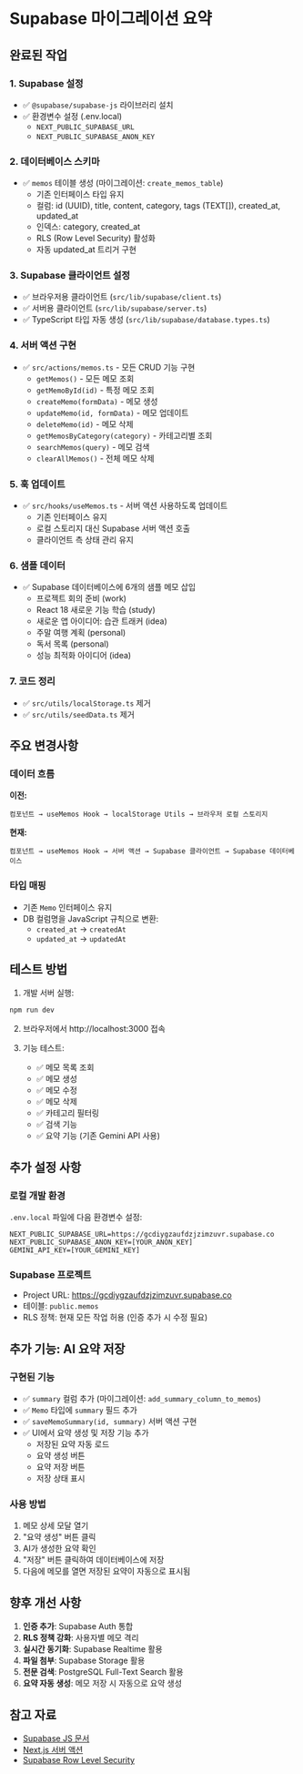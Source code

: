 # Supabase 마이그레이션 요약

## 완료된 작업

### 1. Supabase 설정
- ✅ `@supabase/supabase-js` 라이브러리 설치
- ✅ 환경변수 설정 (.env.local)
  - `NEXT_PUBLIC_SUPABASE_URL`
  - `NEXT_PUBLIC_SUPABASE_ANON_KEY`

### 2. 데이터베이스 스키마
- ✅ `memos` 테이블 생성 (마이그레이션: `create_memos_table`)
  - 기존 인터페이스 타입 유지
  - 컬럼: id (UUID), title, content, category, tags (TEXT[]), created_at, updated_at
  - 인덱스: category, created_at
  - RLS (Row Level Security) 활성화
  - 자동 updated_at 트리거 구현

### 3. Supabase 클라이언트 설정
- ✅ 브라우저용 클라이언트 (`src/lib/supabase/client.ts`)
- ✅ 서버용 클라이언트 (`src/lib/supabase/server.ts`)
- ✅ TypeScript 타입 자동 생성 (`src/lib/supabase/database.types.ts`)

### 4. 서버 액션 구현
- ✅ `src/actions/memos.ts` - 모든 CRUD 기능 구현
  - `getMemos()` - 모든 메모 조회
  - `getMemoById(id)` - 특정 메모 조회
  - `createMemo(formData)` - 메모 생성
  - `updateMemo(id, formData)` - 메모 업데이트
  - `deleteMemo(id)` - 메모 삭제
  - `getMemosByCategory(category)` - 카테고리별 조회
  - `searchMemos(query)` - 메모 검색
  - `clearAllMemos()` - 전체 메모 삭제

### 5. 훅 업데이트
- ✅ `src/hooks/useMemos.ts` - 서버 액션 사용하도록 업데이트
  - 기존 인터페이스 유지
  - 로컬 스토리지 대신 Supabase 서버 액션 호출
  - 클라이언트 측 상태 관리 유지

### 6. 샘플 데이터
- ✅ Supabase 데이터베이스에 6개의 샘플 메모 삽입
  - 프로젝트 회의 준비 (work)
  - React 18 새로운 기능 학습 (study)
  - 새로운 앱 아이디어: 습관 트래커 (idea)
  - 주말 여행 계획 (personal)
  - 독서 목록 (personal)
  - 성능 최적화 아이디어 (idea)

### 7. 코드 정리
- ✅ `src/utils/localStorage.ts` 제거
- ✅ `src/utils/seedData.ts` 제거

## 주요 변경사항

### 데이터 흐름
**이전:**
```
컴포넌트 → useMemos Hook → localStorage Utils → 브라우저 로컬 스토리지
```

**현재:**
```
컴포넌트 → useMemos Hook → 서버 액션 → Supabase 클라이언트 → Supabase 데이터베이스
```

### 타입 매핑
- 기존 `Memo` 인터페이스 유지
- DB 컬럼명을 JavaScript 규칙으로 변환:
  - `created_at` → `createdAt`
  - `updated_at` → `updatedAt`

## 테스트 방법

1. 개발 서버 실행:
```bash
npm run dev
```

2. 브라우저에서 http://localhost:3000 접속

3. 기능 테스트:
   - ✅ 메모 목록 조회
   - ✅ 메모 생성
   - ✅ 메모 수정
   - ✅ 메모 삭제
   - ✅ 카테고리 필터링
   - ✅ 검색 기능
   - ✅ 요약 기능 (기존 Gemini API 사용)

## 추가 설정 사항

### 로컬 개발 환경
`.env.local` 파일에 다음 환경변수 설정:
```
NEXT_PUBLIC_SUPABASE_URL=https://gcdiygzaufdzjzimzuvr.supabase.co
NEXT_PUBLIC_SUPABASE_ANON_KEY=[YOUR_ANON_KEY]
GEMINI_API_KEY=[YOUR_GEMINI_KEY]
```

### Supabase 프로젝트
- Project URL: https://gcdiygzaufdzjzimzuvr.supabase.co
- 테이블: `public.memos`
- RLS 정책: 현재 모든 작업 허용 (인증 추가 시 수정 필요)

## 추가 기능: AI 요약 저장

### 구현된 기능
- ✅ `summary` 컬럼 추가 (마이그레이션: `add_summary_column_to_memos`)
- ✅ `Memo` 타입에 `summary` 필드 추가
- ✅ `saveMemoSummary(id, summary)` 서버 액션 구현
- ✅ UI에서 요약 생성 및 저장 기능 추가
  - 저장된 요약 자동 로드
  - 요약 생성 버튼
  - 요약 저장 버튼
  - 저장 상태 표시

### 사용 방법
1. 메모 상세 모달 열기
2. "요약 생성" 버튼 클릭
3. AI가 생성한 요약 확인
4. "저장" 버튼 클릭하여 데이터베이스에 저장
5. 다음에 메모를 열면 저장된 요약이 자동으로 표시됨

## 향후 개선 사항

1. **인증 추가**: Supabase Auth 통합
2. **RLS 정책 강화**: 사용자별 메모 격리
3. **실시간 동기화**: Supabase Realtime 활용
4. **파일 첨부**: Supabase Storage 활용
5. **전문 검색**: PostgreSQL Full-Text Search 활용
6. **요약 자동 생성**: 메모 저장 시 자동으로 요약 생성

## 참고 자료

- [Supabase JS 문서](https://supabase.com/docs/reference/javascript)
- [Next.js 서버 액션](https://nextjs.org/docs/app/building-your-application/data-fetching/server-actions-and-mutations)
- [Supabase Row Level Security](https://supabase.com/docs/guides/auth/row-level-security)

